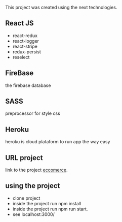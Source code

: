 This project was created using the next technologies.

## React JS

- react-redux
- react-logger
- react-stripe
- redux-persist
- reselect

## FireBase

the firebase database

## SASS

preprocessor for style css

## Heroku

heroku is cloud plataform to run app the way easy

## URL project

link to the project [eccomerce](https://Manuoyondi.github.io/Ecommerce-react).

## using the project

- clone project
- inside the project run npm install
- inside the project run npm run start.
- see localhost:3000/
